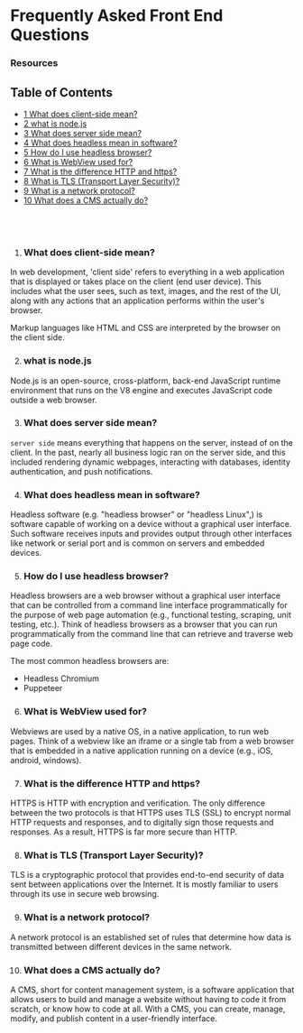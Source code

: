 # Frequently Asked Front End Questions 
 ### Resources 
 

 ## Table of Contents

- [1 What does client-side mean?](#what-does-client-side-mean)
- [2 what is node.js](#what-is-nodejs)
- [3 What does server side mean?](#what-does-server-side-mean)
- [4 What does headless mean in software?](#what-does-headless-mean-in-software)
- [5 How do I use headless browser?](#how-do-i-use-headless-browser)
- [6 What is WebView used for?](#what-is-webview-used-for)
- [7 What is the difference HTTP and https?](#what-is-the-difference-http-and-https)
- [8 What is TLS (Transport Layer Security)?](#what-is-tls-transport-layer-security)
- [9 What is a network protocol?](#what-is-a-network-protocol)
- [10 What does a CMS actually do?](#what-does-a-cms-actually-do)
<br/><br/><br/><br/>

1. ### What does client-side mean?

In web development, 'client side' refers to everything in a web application that is displayed or takes place on the client (end user device). This includes what the user sees, such as text, images, and the rest of the UI, along with any actions that an application performs within the user's browser.

Markup languages like HTML and CSS are interpreted by the browser on the client side.

2. ### what is node.js

Node.js is an open-source, cross-platform, back-end JavaScript runtime environment that runs on the V8 engine and executes JavaScript code outside a web browser.

3. ### What does server side mean?

`server side` means everything that happens on the server, instead of on the client. In the past, nearly all business logic ran on the server side, and this included rendering dynamic webpages, interacting with databases, identity authentication, and push notifications.

4. ### What does headless mean in software?

Headless software (e.g. "headless browser" or "headless Linux",) is software capable of working on a device without a graphical user interface. Such software receives inputs and provides output through other interfaces like network or serial port and is common on servers and embedded devices.

5. ### How do I use headless browser?

Headless browsers are a web browser without a graphical user interface that can be controlled from a command line interface programmatically for the purpose of web page automation (e.g., functional testing, scraping, unit testing, etc.). Think of headless browsers as a browser that you can run programmatically from the command line that can retrieve and traverse web page code.

The most common headless browsers are:

- Headless Chromium
- Puppeteer

6. ### What is WebView used for?

Webviews are used by a native OS, in a native application, to run web pages. Think of a webview like an iframe or a single tab from a web browser that is embedded in a native application running on a device (e.g., iOS, android, windows).

7. ### What is the difference HTTP and https?

HTTPS is HTTP with encryption and verification. The only difference between the two protocols is that HTTPS uses TLS (SSL) to encrypt normal HTTP requests and responses, and to digitally sign those requests and responses. As a result, HTTPS is far more secure than HTTP.

8. ### What is TLS (Transport Layer Security)?

TLS is a cryptographic protocol that provides end-to-end security of data sent between applications over the Internet. It is mostly familiar to users through its use in secure web browsing.

9. ### What is a network protocol?

A network protocol is an established set of rules that determine how data is transmitted between different devices in the same network.

10. ### What does a CMS actually do?

A CMS, short for content management system, is a software application that allows users to build and manage a website without having to code it from scratch, or know how to code at all. With a CMS, you can create, manage, modify, and publish content in a user-friendly interface.

